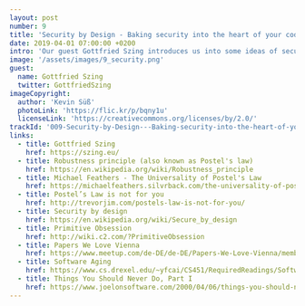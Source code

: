 ```yaml
---
layout: post
number: 9
title: 'Security by Design - Baking security into the heart of your codebase'
date: 2019-04-01 07:00:00 +0200
intro: 'Our guest Gottfried Szing introduces us into some ideas of security by design. A fruity cocktail of how to avoid  primitives obessions and where to put the validation in your architecture - mixed with a little bit of contract first development. Finalized with a discussion about rusting software.'
image: '/assets/images/9_security.png'
guest:
  name: Gottfried Szing
  twitter: GottfriedSzing
imageCopyright:
  author: 'Kevin Süß'
  photoLink: 'https://flic.kr/p/bqny1u'
  licenseLink: 'https://creativecommons.org/licenses/by/2.0/'
trackId: '009-Security-by-Design---Baking-security-into-the-heart-of-your-codebase-e3jsbm'
links:
  - title: Gottfried Szing
    href: https://szing.eu/
  - title: Robustness principle (also known as Postel's law)
    href: https://en.wikipedia.org/wiki/Robustness_principle
  - title: Michael Feathers - The Universality of Postel's Law
    href: https://michaelfeathers.silvrback.com/the-universality-of-postel-s-law
  - title: Postel’s Law is not for you
    href: http://trevorjim.com/postels-law-is-not-for-you/
  - title: Security by design
    href: https://en.wikipedia.org/wiki/Secure_by_design
  - title: Primitive Obsession
    href: http://wiki.c2.com/?PrimitiveObsession
  - title: Papers We Love Vienna
    href: https://www.meetup.com/de-DE/de-DE/Papers-We-Love-Vienna/members/
  - title: Software Aging
    href: https://www.cs.drexel.edu/~yfcai/CS451/RequiredReadings/SoftwareAging.pdf
  - title: Things You Should Never Do, Part I
    href: https://www.joelonsoftware.com/2000/04/06/things-you-should-never-do-part-i/
---
```

